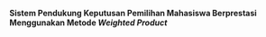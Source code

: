 <b>Sistem Pendukung Keputusan Pemilihan Mahasiswa Berprestasi Menggunakan Metode <i>Weighted Product</i></b>
